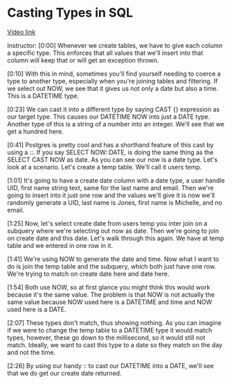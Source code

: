 # Casting Types in SQL

[Video link](https://www.egghead.io/lessons/postgresql-casting-types-in-sql)

Instructor: [0:00] Whenever we create tables, we have to give each column a specific type. This enforces that all values that we'll insert into that column will keep that or will get an exception thrown.

[0:10] With this in mind, sometimes you'll find yourself needing to coerce a type to another type, especially when you're joining tables and filtering. If we select out NOW, we see that it gives us not only a date but also a time. This is a DATETIME type.

[0:23] We can cast it into a different type by saying CAST {} expression as our target type. This causes our DATETIME NOW into just a DATE type. Another type of this is a string of a number into an integer. We'll see that we get a hundred here.

[0:41] Postgres is pretty cool and has a shorthand feature of this cast by using a ::. If you say SELECT NOW::DATE, is doing the same thing as the SELECT CAST NOW as date. As you can see our now is a date type. Let's look at a scenario. Let's create a temp table. We'll call it users temp.

[1:01] It's going to have a create date column with a date type, a user handle UID, first name string text, same for the last name and email. Then we're going to insert into it just one row and the values we'll give it is now we'll randomly generate a UID, last name is Jones, first name is Michelle, and no email.

[1:25] Now, let's select create date from users temp you inter join on a subquery where we're selecting out now as date. Then we're going to join on create date and this date. Let's walk through this again. We have at temp table and we entered in one row in it.

[1:41] We're using NOW to generate the date and time. Now what I want to do is join the temp table and the subquery, which both just have one row. We're trying to match on create date here and date here.

[1:54] Both use NOW, so at first glance you might think this would work because it's the same value. The problem is that NOW is not actually the same value because NOW used here is a DATETIME and time and NOW used here is a DATE.

[2:07] These types don't match, thus showing nothing. As you can imagine if we were to change the temp table to a DATETIME type it would match types, however, these go down to the millisecond, so it would still not match. Ideally, we want to cast this type to a date so they match on the day and not the time.

[2:26] By using our handy :: to cast our DATETIME into a DATE, we'll see that we do get our create date returned.
